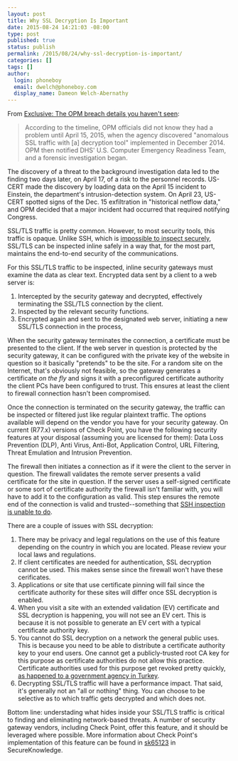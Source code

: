 ```yaml
---
layout: post
title: Why SSL Decryption Is Important
date: 2015-08-24 14:21:03 -08:00
type: post
published: true
status: publish
permalink: /2015/08/24/why-ssl-decryption-is-important/
categories: []
tags: []
author:
  login: phoneboy
  email: dwelch@phoneboy.com
  display_name: Dameon Welch-Abernathy
---
```

From [Exclusive: The OPM breach details you haven't seen](http://fcw.com/articles/2015/08/21/opm-breach-timeline.aspx):

> According to the timeline, OPM officials did not know they had a problem until April 15, 2015, when the agency discovered "anomalous SSL traffic with [a] decryption tool" implemented in December 2014. OPM then notified DHS' U.S. Computer Emergency Readiness Team, and a forensic investigation began.

  The discovery of a threat to the background investigation data led to the finding two days later, on April 17, of a risk to the personnel records. US-CERT made the discovery by loading data on the April 15 incident to Einstein, the department's intrusion-detection system. On April 23, US-CERT spotted signs of the Dec. 15 exfiltration in "historical netflow data," and OPM decided that a major incident had occurred that required notifying Congress.

SSL/TLS traffic is pretty common. However, to most security tools, this traffic is opaque. Unlike SSH, which is [impossible to inspect securely](/2015/07/29/lies-damn-lies-and-inspecting-ssh-traffic-securely/), SSL/TLS can be inspected inline safely in a way that, for the most part, maintains the end-to-end security of the communications.

For this SSL/TLS traffic to be inspected, inline security gateways must examine the data as clear text. Encrypted data sent by a client to a web server is:

1. Intercepted by the security gateway and decrypted, effectively terminating the SSL/TLS connection by the client.
2. Inspected by the relevant security functions.
3. Encrypted again and sent to the designated web server, initiating a new SSL/TLS connection in the process,

When the security gateway terminates the connection, a certificate must be presented to the client. If the web server in question is protected by the security gateway, it can be configured with the private key of the website in question so it basically "pretends" to be the site. For a random site on the Internet, that's obviously not feasible, so the gateway generates a certificate *on the fly* and signs it with a preconfigured certificate authority the client PCs have been configured to trust. This ensures at least the client to firewall connection hasn't been compromised.

Once the connection is terminated on the security gateway, the traffic can be inspected or filtered just like regular plaintext traffic. The options available will depend on the vendor you have for your security gateway. On current (R77.x) versions of Check Point, you have the following security features at your disposal (assuming you are licensed for them): Data Loss Prevention (DLP), Anti Virus, Anti-Bot, Application Control, URL Filtering, Threat Emulation and Intrusion Prevention.

The firewall then initiates a connection as if it were the client to the server in question. The firewall validates the remote server presents a valid certificate for the site in question. If the server uses a self-signed certificate or some sort of certificate authority the firewall isn't familiar with, you will have to add it to the configuration as valid. This step ensures the remote end of the connection is valid and trusted--something that [SSH inspection is unable to do](/2015/07/29/lies-damn-lies-and-inspecting-ssh-traffic-securely/). 

There are a couple of issues with SSL decryption:

1. There may be privacy and legal regulations on the use of this feature depending on the country in which you are located. Please review your local laws and regulations.
2. If client certificates are needed for authentication, SSL decryption cannot be used. This makes sense since the firewall won't have these cerificates.
3. Applications or site that use certificate pinning will fail since the certificate authority for these sites will differ once SSL decryption is enabled.
4. When you visit a site with an extended validation (EV) certificate and SSL decryption is happening, you will not see an EV cert. This is because it is not possible to generate an EV cert with a typical certificate authority key.
5. You cannot do SSL decryption on a network the general public uses. This is because you need to be able to distribute a certificate authority key to your end users. One cannot get a publicly-trusted root CA key for this purpose as certificate authorities do not allow this practice. Certificate authorities used for this purpose get revoked pretty quickly, [as happened to a government agency in Turkey](http://arstechnica.com/security/2013/01/turkish-government-agency-spoofed-google-certificate-accidentally/).
6. Decrypting SSL/TLS traffic will have a performance impact. That said, it's generally not an "all or nothing" thing. You can choose to be selective as to which traffic gets decrypted and which does not. 

Bottom line: understading what hides inside your SSL/TLS traffic is critical to finding and eliminating network-based threats. A number of security gateway vendors, including Check Point, offer this feature, and it should be leveraged where possible. More information about Check Point's implementation of this feature can be found in [sk65123](https://supportcenter.checkpoint.com/supportcenter/portal?eventSubmit_doGoviewsolutiondetails=&solutionid=sk65123) in SecureKnowledge.
